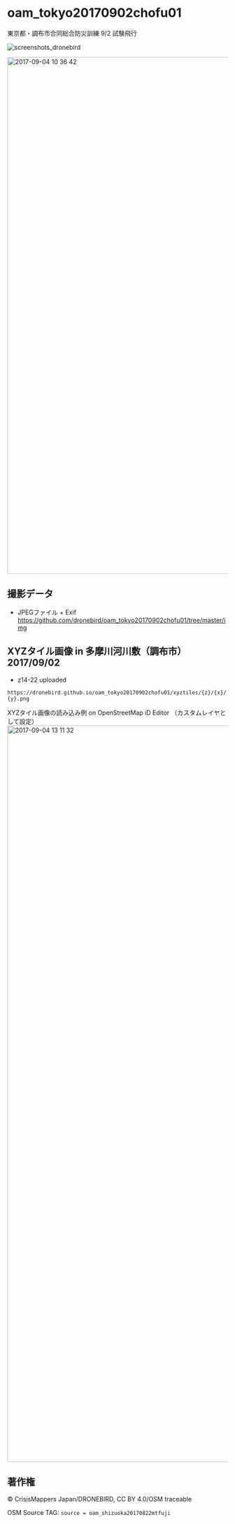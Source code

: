 # oam_tokyo20170902chofu01
東京都・調布市合同総合防災訓練 9/2 試験飛行


![screenshots_dronebird](https://user-images.githubusercontent.com/416977/29995238-e3f3e5e0-901f-11e7-83cc-40c5fb9b1075.jpg)


<img width="1179" alt="2017-09-04 10 36 42" src="https://user-images.githubusercontent.com/416977/30008697-027771a6-915d-11e7-80b8-94d2f52cb5af.png">

## 撮影データ

* JPEGファイル + Exif
https://github.com/dronebird/oam_tokyo20170902chofu01/tree/master/img


## XYZタイル画像 in 多摩川河川敷（調布市） 2017/09/02 
* z14-22 uploaded

`https://dronebird.github.io/oam_tokyo20170902chofu01/xyztiles/{z}/{x}/{y}.png`

XYZタイル画像の読み込み例 on OpenStreetMap iD Editor （カスタムレイヤとして設定）
<img width="1680" alt="2017-09-04 13 11 32" src="https://user-images.githubusercontent.com/416977/30011492-a33a4388-9172-11e7-8586-0f1da7c55d6d.png">



## 著作権
© CrisisMappers Japan/DRONEBIRD, CC BY 4.0/OSM traceable

OSM Source TAG: `source = oam_shizuoka20170822mtfuji`
